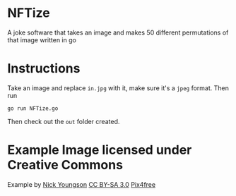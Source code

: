 # NFTize
A joke software that takes an image and makes 50 different permutations of that image written in go

# Instructions
Take an image and replace ``in.jpg`` with it, make sure it's a ``jpeg`` format. Then run
```
go run NFTize.go
```
Then check out the ``out`` folder created.

# Example Image licensed under Creative Commons

Example by <a href="http://www.nyphotographic.com/">Nick Youngson</a> <a rel="license" href="https://creativecommons.org/licenses/by-sa/3.0/">CC BY-SA 3.0</a> <a href="http://pix4free.org/">Pix4free</a>
